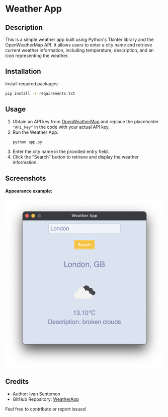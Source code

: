 # Weather App

## Description
This is a simple weather app built using Python's Tkinter library and the OpenWeatherMap API. It allows users to enter a city name and retrieve current weather information, including temperature, description, and an icon representing the weather.

## Installation
Install required packages:
   ```bash
   pip install -r requirements.txt
   ```

## Usage
1. Obtain an API key from [OpenWeatherMap](https://openweathermap.org/) and replace the placeholder `"API_key"` in the code with your actual API key.
2. Run the Weather App:
   ```bash
   python app.py
   ```
3. Enter the city name in the provided entry field.
4. Click the "Search" button to retrieve and display the weather information.

## Screenshots
#### Appearance example:
![Weather App Screenshot](/img/example.png)

## Credits
- Author: Ivan Sentemon
- GitHub Repository: [WeatherApp](https://github.com/sentemon/WeatherApp)

Feel free to contribute or report issues!